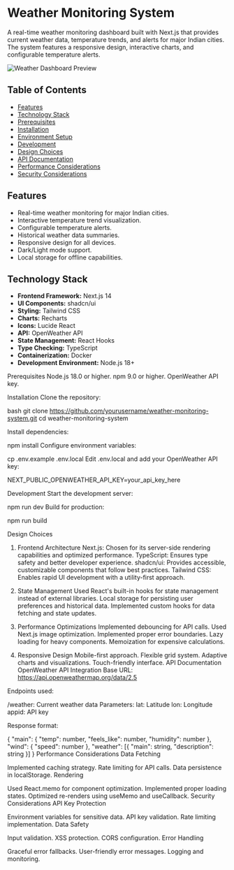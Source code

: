 # Weather Monitoring System

A real-time weather monitoring dashboard built with Next.js that provides current weather data, temperature trends, and alerts for major Indian cities. The system features a responsive design, interactive charts, and configurable temperature alerts.

![Weather Dashboard Preview](/api/placeholder/800/400)

## Table of Contents
- [Features](#features)
- [Technology Stack](#technology-stack)
- [Prerequisites](#prerequisites)
- [Installation](#installation)
- [Environment Setup](#environment-setup)
- [Development](#development)
- [Design Choices](#design-choices)
- [API Documentation](#api-documentation)
- [Performance Considerations](#performance-considerations)
- [Security Considerations](#security-considerations)

## Features

- Real-time weather monitoring for major Indian cities.
- Interactive temperature trend visualization.
- Configurable temperature alerts.
- Historical weather data summaries.
- Responsive design for all devices.
- Dark/Light mode support.
- Local storage for offline capabilities.

## Technology Stack

- **Frontend Framework:** Next.js 14
- **UI Components:** shadcn/ui
- **Styling:** Tailwind CSS
- **Charts:** Recharts
- **Icons:** Lucide React
- **API:** OpenWeather API
- **State Management:** React Hooks
- **Type Checking:** TypeScript
- **Containerization:** Docker
- **Development Environment:** Node.js 18+


Prerequisites
Node.js 18.0 or higher.
npm 9.0 or higher.
OpenWeather API key.

Installation
Clone the repository:

bash
git clone https://github.com/yourusername/weather-monitoring-system.git
cd weather-monitoring-system


Install dependencies:

npm install
Configure environment variables:

cp .env.example .env.local
Edit .env.local and add your OpenWeather API key:

NEXT_PUBLIC_OPENWEATHER_API_KEY=your_api_key_here





Development
Start the development server:


npm run dev
Build for production:


npm run build



Design Choices
1. Frontend Architecture
Next.js: Chosen for its server-side rendering capabilities and optimized performance.
TypeScript: Ensures type safety and better developer experience.
shadcn/ui: Provides accessible, customizable components that follow best practices.
Tailwind CSS: Enables rapid UI development with a utility-first approach.


3. State Management
Used React's built-in hooks for state management instead of external libraries.
Local storage for persisting user preferences and historical data.
Implemented custom hooks for data fetching and state updates.


5. Performance Optimizations
Implemented debouncing for API calls.
Used Next.js image optimization.
Implemented proper error boundaries.
Lazy loading for heavy components.
Memoization for expensive calculations.


7. Responsive Design
Mobile-first approach.
Flexible grid system.
Adaptive charts and visualizations.
Touch-friendly interface.
API Documentation
OpenWeather API Integration
Base URL: https://api.openweathermap.org/data/2.5

Endpoints used:

/weather: Current weather data
Parameters:
lat: Latitude
lon: Longitude
appid: API key


Response format:


{
  "main": {
    "temp": number,
    "feels_like": number,
    "humidity": number
  },
  "wind": {
    "speed": number
  },
  "weather": [{
    "main": string,
    "description": string
  }]
}
Performance Considerations
Data Fetching

Implemented caching strategy.
Rate limiting for API calls.
Data persistence in localStorage.
Rendering

Used React.memo for component optimization.
Implemented proper loading states.
Optimized re-renders using useMemo and useCallback.
Security Considerations
API Key Protection

Environment variables for sensitive data.
API key validation.
Rate limiting implementation.
Data Safety

Input validation.
XSS protection.
CORS configuration.
Error Handling

Graceful error fallbacks.
User-friendly error messages.
Logging and monitoring.
